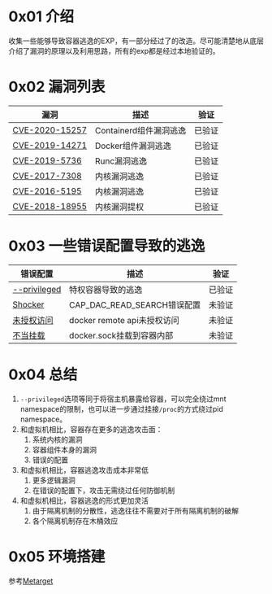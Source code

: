 # 0x01 介绍

收集一些能够导致容器逃逸的EXP，有一部分经过了的改造。尽可能清楚地从底层介绍了漏洞的原理以及利用思路，所有的exp都是经过本地验证的。

# 0x02 漏洞列表

漏洞|描述|验证
---|---|---
[CVE-2020-15257](./CVE-2020-15257/readme.md)|Containerd组件漏洞逃逸|已验证
[CVE-2019-14271](./CVE-2019-14271/readme.md)|Docker组件漏洞逃逸|已验证
[CVE-2019-5736](./CVE-2019-5736/readme.md)|Runc漏洞逃逸|已验证
[CVE-2017-7308](./CVE-2017-7308/readme.md)|内核漏洞逃逸|已验证
[CVE-2016-5195](./CVE-2016-5195/readme.md)|内核漏洞逃逸|已验证
[CVE-2018-18955](./CVE-2018-18955/readme.md)|内核漏洞提权|已验证

# 0x03 一些错误配置导致的逃逸

错误配置|描述|验证
---|---|---
[--privileged](./特权容器/readme.md)|特权容器导致的逃逸|已验证
[Shocker](./Shocker/readme.md)|CAP_DAC_READ_SEARCH错误配置|未验证
[未授权访问](./未授权访问.md)|docker remote api未授权访问|未验证
[不当挂载](./不当挂载.md)|docker.sock挂载到容器内部|未验证


# 0x04 总结

1. `--privileged`选项等同于将宿主机暴露给容器，可以完全绕过mnt namespace的限制，也可以进一步通过挂接`/proc`的方式绕过pid namespace。
2. 和虚拟机相比，容器存在更多的逃逸攻击面：
	1.  系统内核的漏洞
	2.  容器组件本身的漏洞
	3.  错误的配置
3. 和虚拟机相比，容器逃逸攻击成本非常低
	1. 更多逻辑漏洞
    2. 在错误的配置下，攻击无需绕过任何防御机制
4. 和虚拟机相比，容器逃逸的形式更加灵活
	1. 由于隔离机制的分散性，逃逸往往不需要对于所有隔离机制的破解
	2. 各个隔离机制存在木桶效应

# 0x05 环境搭建

参考[Metarget](https://github.com/brant-ruan/metarget)